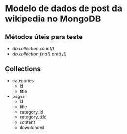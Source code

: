 # Modelo de dados de post da wikipedia no MongoDB

## Métodos úteis para teste

- *db.collection.count()*
- *db.collection.find().pretty()*

## Collections

- categories
    * id
    * title
- pages
    * id
    * title
    * category_id
    * category_title
    * content
    * downloaded